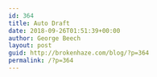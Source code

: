 ```yaml
---
id: 364
title: Auto Draft
date: 2018-09-26T01:51:39+00:00
author: George Beech
layout: post
guid: http://brokenhaze.com/blog/?p=364
permalink: /?p=364
---
```

